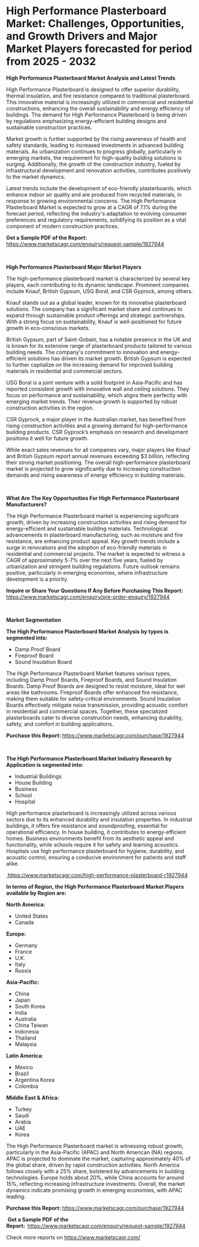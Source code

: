 <p><h1>High Performance Plasterboard Market: Challenges, Opportunities, and Growth Drivers and Major Market Players forecasted for period from 2025 - 2032</h1></p><p><strong>High Performance Plasterboard Market Analysis and Latest Trends</strong></p>
<p><p>High Performance Plasterboard is designed to offer superior durability, thermal insulation, and fire resistance compared to traditional plasterboard. This innovative material is increasingly utilized in commercial and residential constructions, enhancing the overall sustainability and energy efficiency of buildings. The demand for High Performance Plasterboard is being driven by regulations emphasizing energy-efficient building designs and sustainable construction practices.</p><p>Market growth is further supported by the rising awareness of health and safety standards, leading to increased investments in advanced building materials. As urbanization continues to progress globally, particularly in emerging markets, the requirement for high-quality building solutions is surging. Additionally, the growth of the construction industry, fueled by infrastructural development and renovation activities, contributes positively to the market dynamics.</p><p>Latest trends include the development of eco-friendly plasterboards, which enhance indoor air quality and are produced from recycled materials, in response to growing environmental concerns. The High Performance Plasterboard Market is expected to grow at a CAGR of 7.1% during the forecast period, reflecting the industry's adaptation to evolving consumer preferences and regulatory requirements, solidifying its position as a vital component of modern construction practices.</p></p>
<p><strong>Get a Sample PDF of the Report:&nbsp;</strong> <a href="https://www.marketscagr.com/enquiry/request-sample/1927944?utm_campaign=1995&utm_medium=2&utm_source=Github&utm_content=ia&utm_term=15012025&utm_id=high-performance-plasterboard">https://www.marketscagr.com/enquiry/request-sample/1927944</a></p>
<p>&nbsp;</p>
<p><strong>High Performance Plasterboard Major Market Players</strong></p>
<p><p>The high-performance plasterboard market is characterized by several key players, each contributing to its dynamic landscape. Prominent companies include Knauf, British Gypsum, USG Boral, and CSR Gyprock, among others. </p><p>Knauf stands out as a global leader, known for its innovative plasterboard solutions. The company has a significant market share and continues to expand through sustainable product offerings and strategic partnerships. With a strong focus on sustainability, Knauf is well-positioned for future growth in eco-conscious markets.</p><p>British Gypsum, part of Saint-Gobain, has a notable presence in the UK and is known for its extensive range of plasterboard products tailored to various building needs. The company's commitment to innovation and energy-efficient solutions has driven its market growth. British Gypsum is expected to further capitalize on the increasing demand for improved building materials in residential and commercial sectors.</p><p>USG Boral is a joint venture with a solid footprint in Asia-Pacific and has reported consistent growth with innovative wall and ceiling solutions. They focus on performance and sustainability, which aligns them perfectly with emerging market trends. Their revenue growth is supported by robust construction activities in the region.</p><p>CSR Gyprock, a major player in the Australian market, has benefited from rising construction activities and a growing demand for high-performance building products. CSR Gyprock’s emphasis on research and development positions it well for future growth.</p><p>While exact sales revenues for all companies vary, major players like Knauf and British Gypsum report annual revenues exceeding $3 billion, reflecting their strong market positioning. The overall high-performance plasterboard market is projected to grow significantly due to increasing construction demands and rising awareness of energy efficiency in building materials.</p></p>
<p>&nbsp;</p>
<p><strong>What Are The Key Opportunities For High Performance Plasterboard Manufacturers?</strong></p>
<p><p>The High Performance Plasterboard market is experiencing significant growth, driven by increasing construction activities and rising demand for energy-efficient and sustainable building materials. Technological advancements in plasterboard manufacturing, such as moisture and fire resistance, are enhancing product appeal. Key growth trends include a surge in renovations and the adoption of eco-friendly materials in residential and commercial projects. The market is expected to witness a CAGR of approximately 5-7% over the next five years, fueled by urbanization and stringent building regulations. Future outlook remains positive, particularly in emerging economies, where infrastructure development is a priority.</p></p>
<p><strong>Inquire or Share Your Questions If Any Before Purchasing This Report:</strong> <a href="https://www.marketscagr.com/enquiry/pre-order-enquiry/1927944?utm_campaign=1995&utm_medium=2&utm_source=Github&utm_content=ia&utm_term=15012025&utm_id=high-performance-plasterboard">https://www.marketscagr.com/enquiry/pre-order-enquiry/1927944</a></p>
<p>&nbsp;</p>
<p><strong>Market Segmentation</strong></p>
<p><strong>The High Performance Plasterboard Market Analysis by types is segmented into:</strong></p>
<p><ul><li>Damp Proof Board</li><li>Fireproof Board</li><li>Sound Insulation Board</li></ul></p>
<p><p>The High Performance Plasterboard Market features various types, including Damp Proof Boards, Fireproof Boards, and Sound Insulation Boards. Damp Proof Boards are designed to resist moisture, ideal for wet areas like bathrooms. Fireproof Boards offer enhanced fire resistance, making them suitable for safety-critical environments. Sound Insulation Boards effectively mitigate noise transmission, providing acoustic comfort in residential and commercial spaces. Together, these specialized plasterboards cater to diverse construction needs, enhancing durability, safety, and comfort in building applications.</p></p>
<p><strong>Purchase this Report:&nbsp;</strong><a href="https://www.marketscagr.com/purchase/1927944?utm_campaign=1995&utm_medium=2&utm_source=Github&utm_content=ia&utm_term=15012025&utm_id=high-performance-plasterboard">https://www.marketscagr.com/purchase/1927944</a></p>
<p>&nbsp;</p>
<p><strong>The High Performance Plasterboard Market Industry Research by Application is segmented into:</strong></p>
<p><ul><li>Industrial Buildings</li><li>House Building</li><li>Business</li><li>School</li><li>Hospital</li></ul></p>
<p><p>High performance plasterboard is increasingly utilized across various sectors due to its enhanced durability and insulation properties. In industrial buildings, it offers fire resistance and soundproofing, essential for operational efficiency. In house building, it contributes to energy-efficient homes. Business environments benefit from its aesthetic appeal and functionality, while schools require it for safety and learning acoustics. Hospitals use high performance plasterboard for hygiene, durability, and acoustic control, ensuring a conducive environment for patients and staff alike.</p></p>
<p><a href="https://www.marketscagr.com/high-performance-plasterboard-r1927944?utm_campaign=1995&utm_medium=2&utm_source=Github&utm_content=ia&utm_term=15012025&utm_id=high-performance-plasterboard">&nbsp;https://www.marketscagr.com/high-performance-plasterboard-r1927944</a></p>
<p><strong>In terms of Region, the High Performance Plasterboard Market Players available by Region are:</strong></p>
<p>
    <p> <strong> North America: </strong>
        <ul>
            <li>United States</li>
            <li>Canada</li>
        </ul>
        </p> 
    <p> <strong> Europe: </strong>
        <ul>
            <li>Germany</li>
            <li>France</li>
            <li>U.K.</li>
            <li>Italy</li>
            <li>Russia</li>
        </ul>
        </p> 
    <p> <strong> Asia-Pacific: </strong>
        <ul>
            <li>China</li>
            <li>Japan</li>
            <li>South Korea</li>
            <li>India</li>
            <li>Australia</li>
            <li>China Taiwan</li>
            <li>Indonesia</li>
            <li>Thailand</li>
            <li>Malaysia</li>
        </ul>
        </p> 
    <p> <strong> Latin America: </strong>
        <ul>
            <li>Mexico</li>
            <li>Brazil</li>
            <li>Argentina Korea</li>
            <li>Colombia</li>
        </ul>
        </p> 
    <p> <strong> Middle East & Africa: </strong>
        <ul>
            <li>Turkey</li>
            <li>Saudi</li>
            <li>Arabia</li>
            <li>UAE</li>
            <li>Korea</li>
        </ul>
    </p>
    </p>
<p><p>The High Performance Plasterboard market is witnessing robust growth, particularly in the Asia-Pacific (APAC) and North American (NA) regions. APAC is projected to dominate the market, capturing approximately 40% of the global share, driven by rapid construction activities. North America follows closely with a 25% share, bolstered by advancements in building technologies. Europe holds about 20%, while China accounts for around 15%, reflecting increasing infrastructure investments. Overall, the market dynamics indicate promising growth in emerging economies, with APAC leading.</p></p>
<p><strong>Purchase this Report: </strong><a href="https://www.marketscagr.com/purchase/1927944?utm_campaign=1995&utm_medium=2&utm_source=Github&utm_content=ia&utm_term=15012025&utm_id=high-performance-plasterboard">https://www.marketscagr.com/purchase/1927944</a></p>
<p>&nbsp;<strong>Get a Sample PDF of the Report:&nbsp;&nbsp;</strong><a href="https://www.marketscagr.com/enquiry/request-sample/1927944?utm_campaign=1995&utm_medium=2&utm_source=Github&utm_content=ia&utm_term=15012025&utm_id=high-performance-plasterboard">https://www.marketscagr.com/enquiry/request-sample/1927944</a></p>
<p><strong></strong></p>
<p>Check more reports on <a href="https://www.marketscagr.com/?utm_campaign=1995&utm_medium=2&utm_source=Github&utm_content=ia&utm_term=15012025&utm_id=high-performance-plasterboard">https://www.marketscagr.com/</a></p>